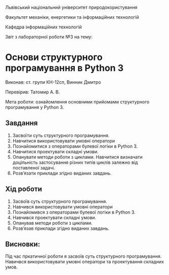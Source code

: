 Львівський національний університет природокористування

Факультет механіки, енергетики та інформаційних технологій

Кафедра інформаційних технологій

Звіт з лабораторної роботи №3 на тему:

# Основи структурного програмування в Python 3

Виконав: ст. групи КН-12сп, Винник Дмитро

Перевірив: Татомир А. В.

Мета роботи: ознайомлення основними прийомами структурного програмування у Python 3.


## Завдання
1. Засвоїти суть структурного програмування.
2. Навчитися використовувати умовні оператори
3. Познайомитися з операторами булевої логіки в Python 3.
4. Навчитися проектувати складні умови.
5. Опанувати методи роботи з циклами. Навчитися визначати доцільність застосування різних типів циклів залежно від поставленої задачі.
6. Розв’язати приклади згідно виданих завдань.


## Хід роботи
1. Засвоїв суть структурного програмування.
2. Навчився використовувати умовні оператори
3. Познайомився з операторами булевої логіки в Python 3.
4. Навчився проектувати складні умови.
5. Опанував методи роботи з циклами.
6. Розв’язав приклади згідно виданих завдань.


## Висновки: 
Під час пркатичної роботи я засвоїв суть структурного програмування. Навичвся використовувати умовні оператори та проектування складних умов.